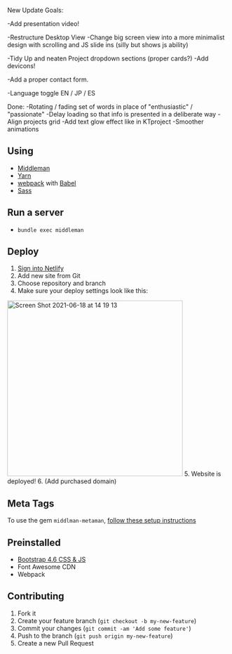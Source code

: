New Update Goals:




-Add presentation video!



-Restructure Desktop View
  -Change big screen view into a more minimalist design with scrolling and JS slide ins (silly but shows js ability)

-Tidy Up and neaten Project dropdown sections (proper cards?)
-Add devicons!

-Add a proper contact form.




-Language toggle EN / JP / ES

Done: -Rotating / fading set of words in place of "enthusiastic" / "passionate"
-Delay loading so that info is presented in a deliberate way
-Align projects grid
-Add text glow effect like in KTproject
-Smoother animations

## Using

- [Middleman](https://middlemanapp.com)
- [Yarn](https://yarnpkg.com)
- [webpack](https://webpack.js.org) with [Babel](https://babeljs.org)
- [Sass](https://sass-lang.com)








## Run a server

- `bundle exec middleman`

## Deploy
1. [Sign into Netlify](https://www.netlify.com/)
2. Add new site from Git
3. Choose repository and branch
4. Make sure your deploy settings look like this:
<img width="400" alt="Screen Shot 2021-06-18 at 14 19 13" src="https://user-images.githubusercontent.com/25542223/122510271-49d34900-d040-11eb-853f-5105b5d48fcd.png">
5. Website is deployed!
6. (Add purchased domain)

## Meta Tags
To use the gem `middlman-metaman`, [follow these setup instructions](https://github.com/cacheventures/middleman-metaman/)

## Preinstalled
- [Bootstrap 4.6 CSS & JS](https://getbootstrap.com/docs/4.6/getting-started/introduction/)
- Font Awesome CDN
- Webpack

## Contributing

1. Fork it
2. Create your feature branch (`git checkout -b my-new-feature`)
3. Commit your changes (`git commit -am 'Add some feature'`)
4. Push to the branch (`git push origin my-new-feature`)
5. Create a new Pull Request
